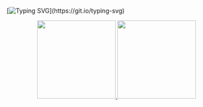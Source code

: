 [![Typing SVG](https://readme-typing-svg.demolab.com?font=Fira+Code&duration=2000&pause=200&color=0F973F&background=2C2C2C&center=true&vCenter=true&multiline=true&width=500&height=70&lines=Ol%C3%A1!+;Meu+nome+%C3%A9+Osmar+Bruno!)](https://git.io/typing-svg)

<!--
**BRun0442/BRun0442** is a ✨ _special_ ✨ repository because its `README.md` (this file) appears on your GitHub profile.

Here are some ideas to get you started:

- 🔭 I’m currently working on ...
- 🌱 I’m currently learning ...
- 👯 I’m looking to collaborate on ...
- 🤔 I’m looking for help with ...
- 💬 Ask me about ...
- 📫 How to reach me: ...
- 😄 Pronouns: ...
- ⚡ Fun fact: ...
-->

<div align="center">
<a href="https://github.com/BRun0442">
  <img height="180em" src="https://github-readme-stats.vercel.app/api?username=BRun0442&show_icons=true&theme=tokyonight&include_all_commits=true&count_private=true"/>
  <img height="180em" src="https://github-readme-stats.vercel.app/api/top-langs/?username=BRun0442&layout=compact&langs_count=7&theme=tokyonight"/>
</div>

